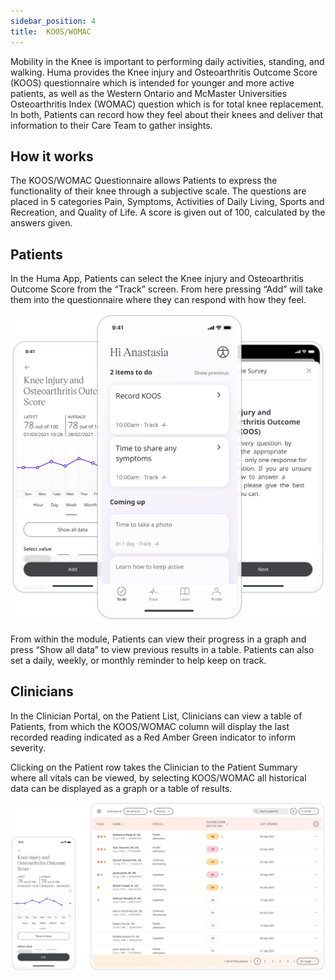 ```yaml
---
sidebar_position: 4
title:  KOOS/WOMAC
---
```


Mobility in the Knee is important to performing daily activities, standing, and walking. Huma provides the Knee injury and Osteoarthritis Outcome Score (KOOS) questionnaire which is intended for younger and more active patients, as well as the Western Ontario and McMaster Universities Osteoarthritis Index (WOMAC) question which is for total knee replacement. In both, Patients can record how they feel about their knees and deliver that information to their Care Team to gather insights.

## How it works

The KOOS/WOMAC Questionnaire allows Patients to express the functionality of their knee through a subjective scale. The questions are placed in 5 categories Pain, Symptoms, Activities of Daily Living, Sports and Recreation, and Quality of Life. A score is given out of 100, calculated by the answers given.

## Patients

In the Huma App, Patients can select the Knee injury and Osteoarthritis Outcome Score from the “Track” screen. From here pressing “Add” will take them into the questionnaire where they can respond with how they feel.

![KOOS/WOMAC in Huma App](./assets/koos-womac.svg)

From within the module, Patients can view their progress in a graph and press “Show all data” to view previous results in a table. Patients can also set a daily, weekly, or monthly reminder to help keep on track.

## Clinicians

In the Clinician Portal, on the Patient List, Clinicians can view a table of Patients, from which the KOOS/WOMAC column will display the last recorded reading indicated as a Red Amber Green indicator to inform severity. 

Clicking on the Patient row takes the Clinician to the Patient Summary where all vitals can be viewed, by selecting KOOS/WOMAC all historical data can be displayed as a graph or a table of results.

![Clinician view of KOOS/WOMAC](./assets/cp-koos-womac.svg)